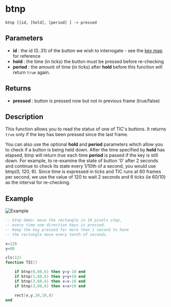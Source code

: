 # btnp

`btnp [[id, [hold], [period] ] -> pressed`

## Parameters
* **id** : the id (0..31) of the button we wish to interrogate - see the [key map](key-map) for reference
* **hold** : the time (in ticks) the button must be pressed before re-checking
* **period** : the amount of time (in ticks) after **hold** before this function will return `true` again.

## Returns
* **pressed** : button is pressed now but not in previous frame (true/false)

## Description
This function allows you to read the status of one of TIC's buttons. It returns `true` only if the key has been pressed since the last frame.

You can also use the optional **hold** and **period** parameters which allow you to check if a button is being held down. After the time specified by **hold** has elapsed, btnp will return *true* each time **period** is passed if the key is still down. For example, to re-examine the state of button '0' after 2 seconds and continue to check its state every 1/10th of a second, you would use btnp(0, 120, 6). Since time is expressed in ticks and TIC runs at 60 frames per second, we use the value of 120 to wait 2 seconds and 6 ticks (ie 60/10) as the interval for re-checking.

## Example

![Example](https://imgur.com/jo323fP.gif)

``` lua
-- btnp demo: move the rectangle in 10 pixels step,
-- every time one direction keys is pressed.
-- Keep the key pressed for more than 1 second to have
-- the rectangle move every tenth of seconds.

x=120
y=80

cls(12)
function TIC()

    if btnp(0,60,6) then y=y-10 end
    if btnp(1,60,6) then y=y+10 end
    if btnp(2,60,6) then x=x-10 end
    if btnp(3,60,6) then x=x+10 end

    rect(x,y,10,10,8)
end
```
